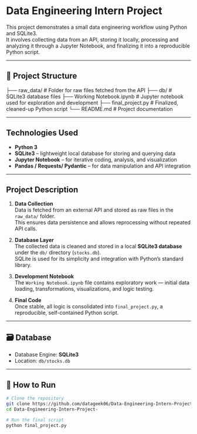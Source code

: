 # Data Engineering Intern Project

This project demonstrates a small data engineering workflow using Python and SQLite3.  
It involves collecting data from an API, storing it locally, processing and analyzing it through a Jupyter Notebook, and finalizing it into a reproducible Python script.

---

## 📂 Project Structure

├── raw_data/ # Folder for raw files fetched from the API
├── db/ # SQLite3 database files
├── Working Notebook.ipynb # Jupyter notebook used for exploration and development
├── final_project.py # Finalized, cleaned-up Python script
└── README.md # Project documentation


---

## Technologies Used

- **Python 3**
- **SQLite3** – lightweight local database for storing and querying data
- **Jupyter Notebook** – for iterative coding, analysis, and visualization
- **Pandas / Requests/ Pydantic** – for data manipulation and API integration

---

## Project Description

1. **Data Collection**  
   Data is fetched from an external API and stored as raw files in the `raw_data/` folder.  
   This ensures data persistence and allows reprocessing without repeated API calls.

2. **Database Layer**  
   The collected data is cleaned and stored in a local **SQLite3 database** under the `db/` directory (`stocks.db`).  
   SQLite is used for its simplicity and integration with Python’s standard library.

3. **Development Notebook**  
   The `Working Notebook.ipynb` file contains exploratory work — initial data loading, transformations, visualizations, and logic testing.

4. **Final Code**  
   Once stable, all logic is consolidated into `final_project.py`, a reproducible, self-contained Python script.

---

## 🗃️ Database

- Database Engine: **SQLite3**
- Location: `db/stocks.db`

---

## 🧩 How to Run

```bash
# Clone the repository
git clone https://github.com/datageek06/Data-Engineering-Intern-Project-.git
cd Data-Engineering-Intern-Project-

# Run the final script
python final_project.py
